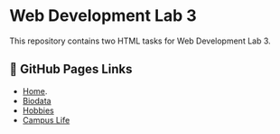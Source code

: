 # Web Development Lab 3

This repository contains two HTML tasks for Web Development Lab 3.

## 🔗 GitHub Pages Links

- [Home](http://127.0.0.1:5500/index.html). 
- [Biodata](http://127.0.0.1:5500/biodata.html)
- [Hobbies](http://127.0.0.1:5500/hobbies.html)
- [Campus Life](http://127.0.0.1:5500/campus.html)
